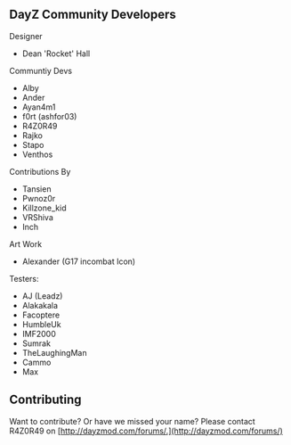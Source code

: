 DayZ Community Developers
-------
Designer
* Dean 'Rocket' Hall

Communtiy Devs
* Alby
* Ander
* Ayan4m1
* f0rt (ashfor03)
* R4Z0R49
* Rajko
* Stapo
* Venthos

Contributions By
* Tansien
* Pwnoz0r
* Killzone_kid
* VRShiva
* Inch

Art Work
* Alexander (G17 incombat Icon)

Testers:
* AJ (Leadz)
* Alakakala
* Facoptere
* HumbleUk
* IMF2000
* Sumrak
* TheLaughingMan
* Cammo
* Max

Contributing
------------
Want to contribute? Or have we missed your name?
Please contact R4Z0R49 on [http://dayzmod.com/forums/.](http://dayzmod.com/forums/)


